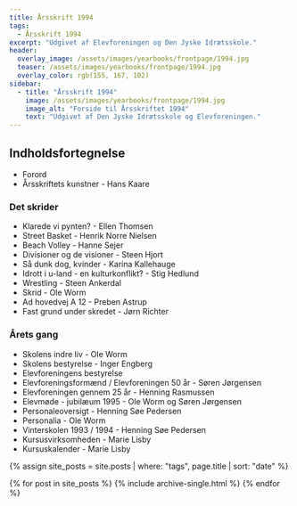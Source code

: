 ```yaml
---
title: Årsskrift 1994
tags:
  - Årsskrift 1994
excerpt: "Udgivet af Elevforeningen og Den Jyske Idrætsskole."
header:
  overlay_image: /assets/images/yearbooks/frontpage/1994.jpg
  teaser: /assets/images/yearbooks/frontpage/1994.jpg
  overlay_color: rgb(155, 167, 102)
sidebar:
  - title: "Årsskrift 1994"
    image: /assets/images/yearbooks/frontpage/1994.jpg
    image_alt: "Forside til Årsskriftet 1994"
    text: "Udgivet af Den Jyske Idrætsskole og Elevforeningen."
---
```


## Indholdsfortegnelse

- Forord
- Årsskriftets kunstner - Hans Kaare

### Det skrider

- Klarede vi pynten? - Ellen Thomsen
- Street Basket - Henrik Norre Nielsen
- Beach Volley - Hanne Sejer
- Divisioner og de visioner - Steen Hjort
- Så dunk dog, kvinder - Karina Kallehauge
- Idrott i u-land - en kulturkonflikt? - Stig Hedlund
- Wrestling - Steen Ankerdal
- Skrid - Ole Worm
- Ad hovedvej A 12 - Preben Astrup
- Fast grund under skredet - Jørn Richter

### Årets gang

- Skolens indre liv - Ole Worm
- Skolens bestyrelse - Inger Engberg
- Elevforeningens bestyrelse
- Elevforeningsformænd / Elevforeningen 50 år - Søren Jørgensen
- Elevforeningen gennem 25 år - Henning Rasmussen
- Elevmøde - jubilæum 1995 - Ole Worm og Søren Jørgensen
- Personaleoversigt - Henning Søe Pedersen
- Personalia - Ole Worm
- Vinterskolen 1993 / 1994 - Henning Søe Pedersen
- Kursusvirksomheden - Marie Lisby
- Kursuskalender - Marie Lisby

{% assign site_posts = site.posts | where: "tags", page.title | sort: "date" %}

<div class="grid__wrapper">
  {% for post in site_posts %}
    {% include archive-single.html %}
  {% endfor %}
</div>
